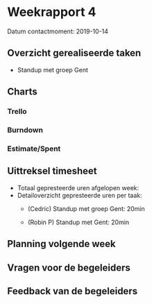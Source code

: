 # Weekrapport 4

Datum contactmoment: 2019-10-14

## Overzicht gerealiseerde taken

- Standup met groep Gent

## Charts

### Trello



### Burndown



### Estimate/Spent



## Uittreksel timesheet

- Totaal gepresteerde uren afgelopen week: 
- Detailoverzicht gepresteerde uren per taak:
  - (Cedric) Standup met groep Gent: 20min

  - (Robin P) Standup met Gent: 20min

## Planning volgende week



## Vragen voor de begeleiders



## Feedback van de begeleiders

